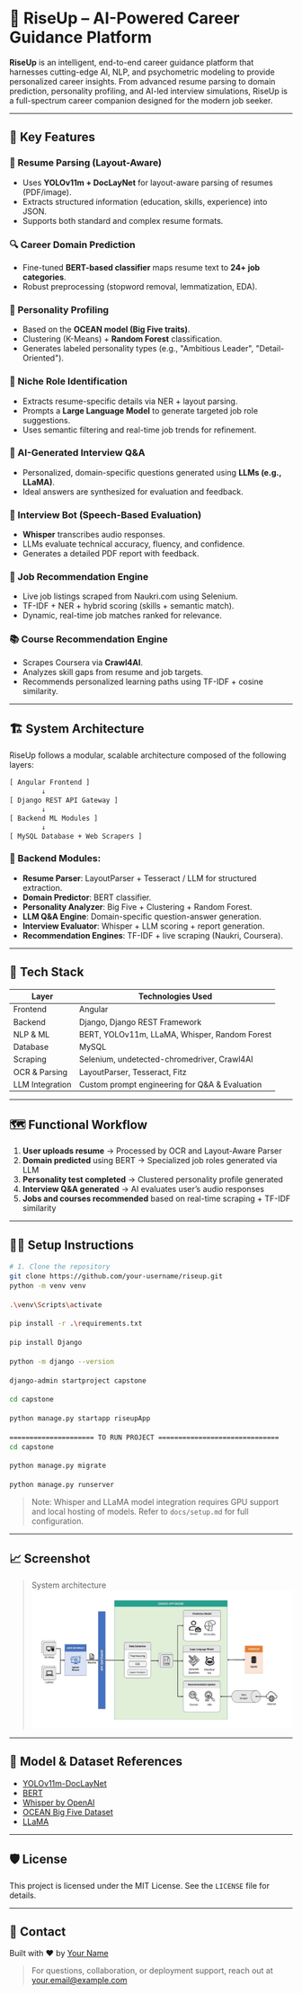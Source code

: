 # 🚀 RiseUp – AI-Powered Career Guidance Platform

**RiseUp** is an intelligent, end-to-end career guidance platform that harnesses cutting-edge AI, NLP, and psychometric modeling to provide personalized career insights. From advanced resume parsing to domain prediction, personality profiling, and AI-led interview simulations, RiseUp is a full-spectrum career companion designed for the modern job seeker.

---

## 📌 Key Features

### 🧾 Resume Parsing (Layout-Aware)
- Uses **YOLOv11m + DocLayNet** for layout-aware parsing of resumes (PDF/image).
- Extracts structured information (education, skills, experience) into JSON.
- Supports both standard and complex resume formats.

### 🔍 Career Domain Prediction
- Fine-tuned **BERT-based classifier** maps resume text to **24+ job categories**.
- Robust preprocessing (stopword removal, lemmatization, EDA).

### 🧠 Personality Profiling
- Based on the **OCEAN model (Big Five traits)**.
- Clustering (K-Means) + **Random Forest** classification.
- Generates labeled personality types (e.g., "Ambitious Leader", "Detail-Oriented").

### 🎯 Niche Role Identification
- Extracts resume-specific details via NER + layout parsing.
- Prompts a **Large Language Model** to generate targeted job role suggestions.
- Uses semantic filtering and real-time job trends for refinement.

### 💬 AI-Generated Interview Q&A
- Personalized, domain-specific questions generated using **LLMs (e.g., LLaMA)**.
- Ideal answers are synthesized for evaluation and feedback.

### 🎤 Interview Bot (Speech-Based Evaluation)
- **Whisper** transcribes audio responses.
- LLMs evaluate technical accuracy, fluency, and confidence.
- Generates a detailed PDF report with feedback.

### 💼 Job Recommendation Engine
- Live job listings scraped from Naukri.com using Selenium.
- TF-IDF + NER + hybrid scoring (skills + semantic match).
- Dynamic, real-time job matches ranked for relevance.

### 📚 Course Recommendation Engine
- Scrapes Coursera via **Crawl4AI**.
- Analyzes skill gaps from resume and job targets.
- Recommends personalized learning paths using TF-IDF + cosine similarity.

---

## 🏗️ System Architecture

RiseUp follows a modular, scalable architecture composed of the following layers:

```
[ Angular Frontend ]
        ↓
[ Django REST API Gateway ]
        ↓
[ Backend ML Modules ]
        ↓
[ MySQL Database + Web Scrapers ]
```

### 🔧 Backend Modules:
- **Resume Parser**: LayoutParser + Tesseract / LLM for structured extraction.
- **Domain Predictor**: BERT classifier.
- **Personality Analyzer**: Big Five + Clustering + Random Forest.
- **LLM Q&A Engine**: Domain-specific question-answer generation.
- **Interview Evaluator**: Whisper + LLM scoring + report generation.
- **Recommendation Engines**: TF-IDF + live scraping (Naukri, Coursera).

---

## 🧪 Tech Stack

| Layer              | Technologies Used                              |
|--------------------|-------------------------------------------------|
| Frontend           | Angular                                         |
| Backend            | Django, Django REST Framework                   |
| NLP & ML           | BERT, YOLOv11m, LLaMA, Whisper, Random Forest   |
| Database           | MySQL                                           |
| Scraping           | Selenium, undetected-chromedriver, Crawl4AI     |
| OCR & Parsing      | LayoutParser, Tesseract, Fitz                   |
| LLM Integration    | Custom prompt engineering for Q&A & Evaluation |

---

## 🗺️ Functional Workflow

1. **User uploads resume** → Processed by OCR and Layout-Aware Parser  
2. **Domain predicted** using BERT → Specialized job roles generated via LLM  
3. **Personality test completed** → Clustered personality profile generated  
4. **Interview Q&A generated** → AI evaluates user’s audio responses  
5. **Jobs and courses recommended** based on real-time scraping + TF-IDF similarity

---

## 🧑‍💻 Setup Instructions

```bash
# 1. Clone the repository
git clone https://github.com/your-username/riseup.git
python -m venv venv

.\venv\Scripts\activate

pip install -r .\requirements.txt

pip install Django

python -m django --version

django-admin startproject capstone

cd capstone

python manage.py startapp riseupApp

===================== TO RUN PROJECT ==============================
cd capstone

python manage.py migrate  

python manage.py runserver
```

> Note: Whisper and LLaMA model integration requires GPU support and local hosting of models. Refer to `docs/setup.md` for full configuration.

---

## 📈 Screenshot

> System architecture
> ![architecture](References/arch.png)


---

## 🤖 Model & Dataset References

- [YOLOv11m-DocLayNet](https://github.com/Layout-Parser/layout-parser)
- [BERT](https://huggingface.co/bert-base-uncased)
- [Whisper by OpenAI](https://github.com/openai/whisper)
- [OCEAN Big Five Dataset](https://ipip.ori.org/)
- [LLaMA](https://github.com/facebookresearch/llama)

---


## 🛡️ License

This project is licensed under the MIT License. See the `LICENSE` file for details.

---


## 🙋 Contact

Built with ❤️ by [Your Name](https://github.com/your-username)

> For questions, collaboration, or deployment support, reach out at your.email@example.com
